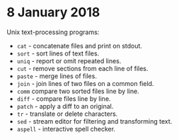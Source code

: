 # 8 January 2018

Unix text-processing programs:

- `cat` - concatenate files and print on stdout.
- `sort` - sort lines of text files.
- `uniq` - report or omit repeated lines.
- `cut` - remove sections from each line of files.
- `paste` - merge lines of files.
- `join` - join lines of two files on a common field.
- `comm` compare two sorted files line by line.
- `diff` - compare files line by line.
- `patch` - apply a diff to an original.
- `tr` - translate or delete characters.
- `sed` - stream editor for filtering and transforming text.
- `aspell` - interactive spell checker.


